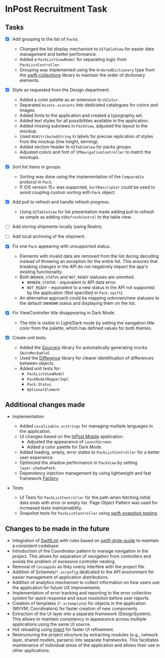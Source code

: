 # InPost Recruitment Task

## Tasks

- [x] Add grouping to the list of `Pack`s.
    - Changed the list display mechanism to `UITableView` for easier data management and better performance.
    - Added a `PackListViewModel` for separating logic from `PackListController`.
    - Grouping was implemented using the `OrderedDictionary` type from the [swift-collections](https://github.com/apple/swift-collections) library to maintain the order of dictionary elements.

- [x] Style as requested from the Design department.
    - Added a color palette as an extension to `UIColor`.
    - Separated `Assets.xcassets` into dedicated catalogues for colors and images.
    - Added fonts to the application and created a typography set.
    - Added text styles for all possibilities available in the application.
    - Added missing subviews in `PackView`, adjusted the layout to the mockup.
    - Used `NSAttributedString` in labels for precise replication of styles from the mockup (line height, kerning).
    - Added section header to `UITableView` for packs groups.
    - Adjusted colors and font of `IPNavigationController` to match the mockups.

- [x] Sort list items in groups.
    - Sorting was done using the implementation of the `Comparable` protocol in `Pack`.
    - If iOS version 15+ was supported, `SortDescriptor` could be used to avoid coupling custom sorting with `Pack` object.

- [x] Add pull to refresh and handle refresh progress.
    - Using `UITableView` for list presentation made adding pull to refresh as simple as adding `UIRefreshControl` to the table view.

- [ ] Add storing shipments locally (using Realm).
- [ ] Add local archiving of the shipment.

- [x] Fix one `Pack` appearing with unsupported status.
    - Elements with invalid data are removed from the list during decoding instead of throwing an exception for the entire list. This ensures that breaking changes in the API do not negatively impact the app's existing functionality.
    - Both `BROKEN_STATUS` and `NOT_READY` statuses are ommited.
        - `BROKEN_STATUS` - equivalent to API data error.
        - `NOT_READY` - equivalent to a new status in the API not supported by the application (Not specified in `Pack.swift`).
    - An alternative approach could be mapping unknown/new statuses to the default `UNKNOWN` status and displaying them on the list.

- [x] Fix ViewController title disappearing in Dark Mode.
    - The title is visible in Light/Dark mode by setting the navigation title color from the palette, which has defined values for both themes.

- [x] Create unit tests.
    - Added the [Sourcery](https://github.com/krzysztofzablocki/Sourcery) library for automatically generating mocks (`AutoMockable`).
    - Used the [Difference](https://github.com/krzysztofzablocki/Difference) library for clearer identification of differences between objects.
    - Added unit tests for:
        - `PackListViewModel`
        - `PackModelMapperImpl`
        - `Pack.Status`
        - `OptionalElement`

## Additional changes made

- Implementation
    - Added `Localizable.xcstrings` for managing multiple languages in the application.
    - UI changes based on the [InPost Mobile](https://apps.apple.com/pl/app/inpost-mobile/id1437787639) application.
        - Adjusted the appearance of `LaunchScreen`.
        - Added a color palette for Dark Mode.
    - Added loading, empty, error states to `PackListController` for a better user experience.
    - Optimized the shadow performance in `PackView` by setting `layer.shadowPath`.
    - Dependency injection management by using lightweight and fast framework [Factory](https://github.com/hmlongco/Factory).

- Tests
    - UI Tests for `PackListController` for the path when fetching initial data ends with error or empty list. Page Object Pattern was used for increased tests maintainability.
    - Snapshot tests for `PackListController` using [swift-snapshot-testing](https://github.com/pointfreeco/swift-snapshot-testing).

## Changes to be made in the future

- Integration of [SwiftLint](https://github.com/realm/SwiftLint) with rules based on [swift-style-guide](https://github.com/kodecocodes/swift-style-guide) to maintain a consistent codebase.
- Introduction of the Coordinator pattern to manage navigation in the project. This allows for separation of navigation from controllers and avoids the problem of excessive controller nesting.
- Removal of `Cocoapods` as they overly interfere with the project file.
- Addition of Schemes/`*.xcconfig` dedicated to the API environment for easier management of application distributions.
- Addition of analytics mechanism to collect information on how users use the application for future UX improvements.
- Implementation of error tracking and reporting to the error collection system for quick response and issue resolution before user reports.
- Creation of templates (`*.xctemplate`) for objects in the application (MVVM, Coordinators) for faster creation of new components.
- Extraction of the UI layer into a separate framework (DesignSystem). This allows to maintain consistency in appearance across multiple applications using the same UI source.
- Hot reloading using [Inject](https://github.com/krzysztofzablocki/Inject) for faster UI refinement.
- Restructuring the project structure by extracting modules (e.g., network layer, shared models, parsers) into separate frameworks. This facilitates maintenance of individual areas of the application and allows their use in other applications.

